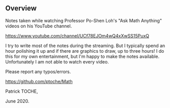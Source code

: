 ## Overview

Notes taken while watching Professor Po-Shen Loh's "Ask Math Anything" videos on his YouTube channel.

https://www.youtube.com/channel/UCf78EJOm4wQ4xXwSS15PuxQ

I try to write most of the notes during the streaming. But I typically spend an hour polishing it up and if there are graphics to draw, up to three hours! I do this for my own entertainment, but I'm happy to make the notes available. Unfortunately I am not able to watch every video.

Please report any typos/errors.

https://github.com/ptoche/Math

Patrick TOCHE,

June 2020.